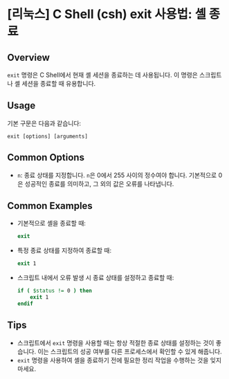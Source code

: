 # [리눅스] C Shell (csh) exit 사용법: 셸 종료

## Overview
`exit` 명령은 C Shell에서 현재 셸 세션을 종료하는 데 사용됩니다. 이 명령은 스크립트나 셸 세션을 종료할 때 유용합니다.

## Usage
기본 구문은 다음과 같습니다:

```
exit [options] [arguments]
```

## Common Options
- `n`: 종료 상태를 지정합니다. `n`은 0에서 255 사이의 정수여야 합니다. 기본적으로 0은 성공적인 종료를 의미하고, 그 외의 값은 오류를 나타냅니다.

## Common Examples
- 기본적으로 셸을 종료할 때:
  ```csh
  exit
  ```

- 특정 종료 상태를 지정하여 종료할 때:
  ```csh
  exit 1
  ```

- 스크립트 내에서 오류 발생 시 종료 상태를 설정하고 종료할 때:
  ```csh
  if ( $status != 0 ) then
      exit 1
  endif
  ```

## Tips
- 스크립트에서 `exit` 명령을 사용할 때는 항상 적절한 종료 상태를 설정하는 것이 좋습니다. 이는 스크립트의 성공 여부를 다른 프로세스에서 확인할 수 있게 해줍니다.
- `exit` 명령을 사용하여 셸을 종료하기 전에 필요한 정리 작업을 수행하는 것을 잊지 마세요.